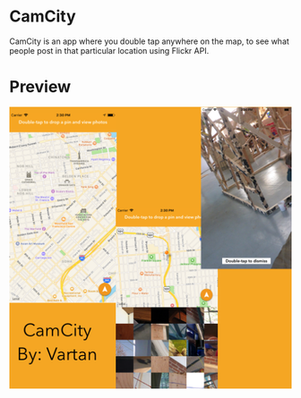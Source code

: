 # CamCity
CamCity is an app where you double tap anywhere on the map, to see what people post in that particular location using Flickr API.

# Preview

![](Desktop.png)
